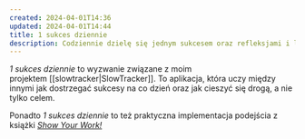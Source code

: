 ```yaml
---
created: 2024-04-01T14:36
updated: 2024-04-01T14:44
title: 1 sukces dziennie
description: Codziennie dzielę się jednym sukcesem oraz refleksjami i lekcjami, które się z nim wiążą.
---
```



_1 sukces dziennie_ to wyzwanie związane z moim projektem [[slowtracker|SlowTracker]]. To aplikacja, która uczy między innymi jak dostrzegać sukcesy na co dzień oraz jak cieszyć się drogą, a nie tylko celem.

Ponadto _1 sukces dziennie_ to też praktyczna implementacja podejścia z książki [_Show Your Work!_](https://michalkukla.pl/show-your-work-by-austin-kleon/)
